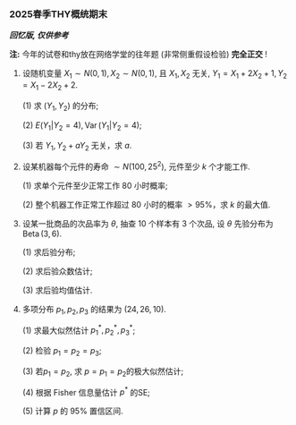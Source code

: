 ### 2025春季THY概统期末

***回忆版, 仅供参考***

**注:** 今年的试卷和thy放在网络学堂的往年题 (非常侧重假设检验) **完全正交** !

1. 设随机变量 $X_1\sim N(0,1), X_2\sim N(0,1)$, 且 $X_1, X_2$ 无关, $Y_1 = X_1 + 2X_2+1, Y_2 = X_1 - 2X_2 + 2$.
   
    (1) 求 $(Y_1,Y_2)$ 的分布;

    (2) $E(Y_1|Y_2=4), \operatorname{Var}(Y_1|Y_2=4)$;

    (3) 若 $Y_1,Y_2+aY_2$ 无关，求 $a$.

2. 设某机器每个元件的寿命 $\sim N(100,25^2)$, 元件至少 $k$ 个才能工作.

    (1) 求单个元件至少正常工作 $80$ 小时概率; 

    (2) 整个机器工作正常工作超过 $80$ 小时的概率 $>95\%$，求 $k$ 的最大值.

3. 设某一批商品的次品率为 $\theta$, 抽查 $10$ 个样本有 $3$ 个次品, 设 $\theta$ 先验分布为 $\operatorname{Beta}(3,6)$.

    (1) 求后验分布; 

    (2) 求后验众数估计;

    (3) 求后验均值估计.
 
4. 多项分布 $p_1, p_2, p_3$ 的结果为 $(24, 26, 10)$.
    
    (1) 求最大似然估计 $p_1^*, p_2^*, p_3^*$;

    (2) 检验 $p_1=p_2=p_3$;

    (3) 若$p_1=p_2$, 求 $p=p_1=p_2$的极大似然估计;

    (4) 根据 Fisher 信息量估计 $p^*$ 的SE;

    (5) 计算 $p$ 的 $95\%$ 置信区间.